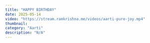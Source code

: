 ```yaml
---
title: "HAPPY BIRTHDAY"
date: 2025-05-14
video: "https://stream.ramkrishna.me/videos/aarti-pure-joy.mp4"
thumbnail: 
category: "Aarti"
description: "N/A"
---
```


